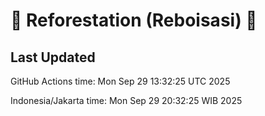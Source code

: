 
# 🌳 Reforestation (Reboisasi) 🌲

## Last Updated

GitHub Actions time: Mon Sep 29 13:32:25 UTC 2025

Indonesia/Jakarta time: Mon Sep 29 20:32:25 WIB 2025

